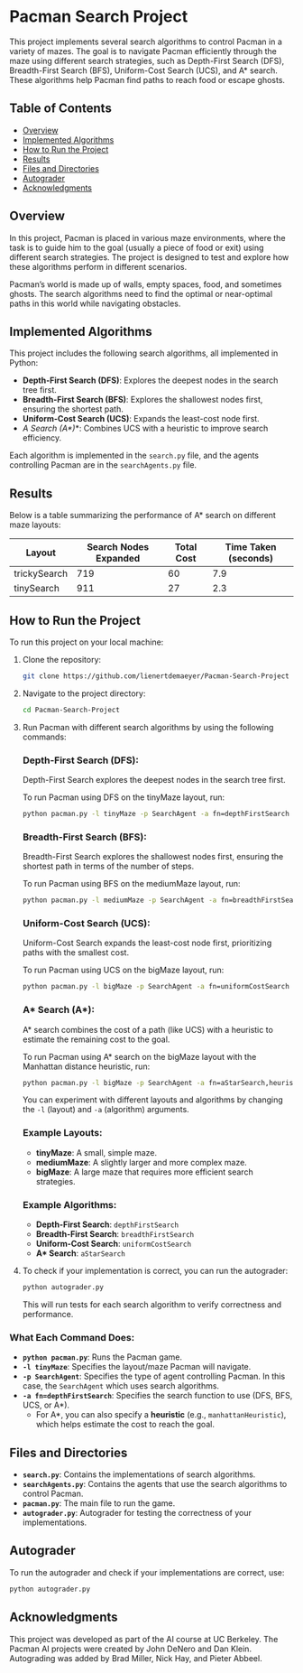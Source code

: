 # Pacman Search Project

This project implements several search algorithms to control Pacman in a variety of mazes. The goal is to navigate Pacman efficiently through the maze using different search strategies, such as Depth-First Search (DFS), Breadth-First Search (BFS), Uniform-Cost Search (UCS), and A* search. These algorithms help Pacman find paths to reach food or escape ghosts.

## Table of Contents
- [Overview](#overview)
- [Implemented Algorithms](#implemented-algorithms)
- [How to Run the Project](#how-to-run-the-project)
- [Results](#results)
- [Files and Directories](#files-and-directories)
- [Autograder](#autograder)
- [Acknowledgments](#acknowledgments)

## Overview
In this project, Pacman is placed in various maze environments, where the task is to guide him to the goal (usually a piece of food or exit) using different search strategies. The project is designed to test and explore how these algorithms perform in different scenarios.

Pacman’s world is made up of walls, empty spaces, food, and sometimes ghosts. The search algorithms need to find the optimal or near-optimal paths in this world while navigating obstacles.

## Implemented Algorithms
This project includes the following search algorithms, all implemented in Python:
- **Depth-First Search (DFS)**: Explores the deepest nodes in the search tree first.
- **Breadth-First Search (BFS)**: Explores the shallowest nodes first, ensuring the shortest path.
- **Uniform-Cost Search (UCS)**: Expands the least-cost node first.
- **A* Search (A\*)**: Combines UCS with a heuristic to improve search efficiency.
  
Each algorithm is implemented in the `search.py` file, and the agents controlling Pacman are in the `searchAgents.py` file.

## Results
Below is a table summarizing the performance of A* search on different maze layouts:

| Layout         | Search Nodes Expanded | Total Cost | Time Taken (seconds) |
| -------------- | --------------------- | ---------- | -------------------- |
| trickySearch   | 719                   | 60         | 7.9                  |
| tinySearch     | 911                   | 27         | 2.3                  |

## How to Run the Project
To run this project on your local machine:

1. Clone the repository:
   ```bash
   git clone https://github.com/lienertdemaeyer/Pacman-Search-Project
   ```

2. Navigate to the project directory:
   ```bash
   cd Pacman-Search-Project
   ```

3. Run Pacman with different search algorithms by using the following commands:

   ### Depth-First Search (DFS):
   Depth-First Search explores the deepest nodes in the search tree first.

   To run Pacman using DFS on the tinyMaze layout, run:
   ```bash
   python pacman.py -l tinyMaze -p SearchAgent -a fn=depthFirstSearch
   ```

   ### Breadth-First Search (BFS):
   Breadth-First Search explores the shallowest nodes first, ensuring the shortest path in terms of the number of steps.

   To run Pacman using BFS on the mediumMaze layout, run:
   ```bash
   python pacman.py -l mediumMaze -p SearchAgent -a fn=breadthFirstSearch
   ```

   ### Uniform-Cost Search (UCS):
   Uniform-Cost Search expands the least-cost node first, prioritizing paths with the smallest cost.

   To run Pacman using UCS on the bigMaze layout, run:
   ```bash
   python pacman.py -l bigMaze -p SearchAgent -a fn=uniformCostSearch
   ```

   ### A* Search (A*):
   A* search combines the cost of a path (like UCS) with a heuristic to estimate the remaining cost to the goal.

   To run Pacman using A* search on the bigMaze layout with the Manhattan distance heuristic, run:
   ```bash
   python pacman.py -l bigMaze -p SearchAgent -a fn=aStarSearch,heuristic=manhattanHeuristic
   ```

   You can experiment with different layouts and algorithms by changing the `-l` (layout) and `-a` (algorithm) arguments.

   ### Example Layouts:
   - **tinyMaze**: A small, simple maze.
   - **mediumMaze**: A slightly larger and more complex maze.
   - **bigMaze**: A large maze that requires more efficient search strategies.

   ### Example Algorithms:
   - **Depth-First Search**: `depthFirstSearch`
   - **Breadth-First Search**: `breadthFirstSearch`
   - **Uniform-Cost Search**: `uniformCostSearch`
   - **A\* Search**: `aStarSearch`

4. To check if your implementation is correct, you can run the autograder:
   ```bash
   python autograder.py
   ```
   This will run tests for each search algorithm to verify correctness and performance.

### What Each Command Does:
- **`python pacman.py`**: Runs the Pacman game.
- **`-l tinyMaze`**: Specifies the layout/maze Pacman will navigate.
- **`-p SearchAgent`**: Specifies the type of agent controlling Pacman. In this case, the `SearchAgent` which uses search algorithms.
- **`-a fn=depthFirstSearch`**: Specifies the search function to use (DFS, BFS, UCS, or A*).
  - For A*, you can also specify a **heuristic** (e.g., `manhattanHeuristic`), which helps estimate the cost to reach the goal.


## Files and Directories
- **`search.py`**: Contains the implementations of search algorithms.
- **`searchAgents.py`**: Contains the agents that use the search algorithms to control Pacman.
- **`pacman.py`**: The main file to run the game.
- **`autograder.py`**: Autograder for testing the correctness of your implementations.

## Autograder
To run the autograder and check if your implementations are correct, use:
```bash
python autograder.py
```

## Acknowledgments
This project was developed as part of the AI course at UC Berkeley. The Pacman AI projects were created by John DeNero and Dan Klein. Autograding was added by Brad Miller, Nick Hay, and Pieter Abbeel.
